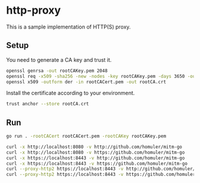 # http-proxy

This is a sample implementation of HTTP(S) proxy.

## Setup
You need to generate a CA key and trust it.

```sh
openssl genrsa -out rootCAKey.pem 2048
openssl req -x509 -sha256 -new -nodes -key rootCAKey.pem -days 3650 -out rootCACert.pem -subj "/CN=localhost"
openssl x509 -outform der -in rootCACert.pem -out rootCA.crt
```

Install the certificate according to your environment.

```sh
trust anchor --store rootCA.crt
```

## Run
```sh
go run . -rootCACert rootCACert.pem -rootCAKey rootCAKey.pem
```

```sh
curl -x http://localhost:8080 -v http://github.com/homuler/mitm-go
curl -x http://localhost:8080 -v https://github.com/homuler/mitm-go
curl -x https://localhost:8443 -v http://github.com/homuler/mitm-go
curl -x https://localhost:8443 -v https://github.com/homuler/mitm-go
curl --proxy-http2 https://localhost:8443 -v http://github.com/homuler/mitm-go
curl --proxy-http2 https://localhost:8443 -v https://github.com/homuler/mitm-go
```
